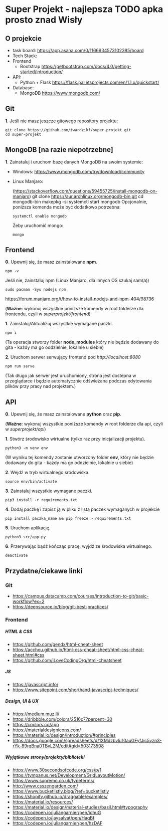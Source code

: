 # Super Projekt - najlepsza TODO apka prosto znad Wisły

## O projekcie
 - task board: https://app.asana.com/0/1166934573102385/board
 - Tech Stack:
  - Frontend
    - Bootstrap https://getbootstrap.com/docs/4.0/getting-started/introduction/
  - API:
    - Python + Flask https://flask.palletsprojects.com/en/1.1.x/quickstart/
  - Database:
    - MongoDB https://www.mongodb.com/


## Git

**1**. Jeśli nie masz jeszcze gitowego repository projektu:

    git clone https://github.com/twardzikf/super-projekt.git
    cd super-projekt

## MongoDB [na razie niepotrzebne]

**1**. Zainstaluj i uruchom bazę danych MongoDB na swoim systemie:
  - Windows: https://www.mongodb.com/try/download/community
  - Linux Manjaro:

    (https://stackoverflow.com/questions/59455725/install-mongodb-on-manjaro)
        git clone https://aur.archlinux.org/mongodb-bin.git
        cd mongodb-bin
        makepkg -si
        systemctl start mongodb
    Opcjonalnie, poniższa komenda może być dodatkowo potrzebna:

        systemctl enable mongodb

    Żeby uruchomić mongo:

        mongo

## Frontend

**0**. Upewnij się, że masz zainstalowane **npm**.

    npm -v

Jeśli nie, zainstaluj npm (Linux Manjaro, dla innych OS szukaj sam(a))

    sudo pacman -Syu nodejs npm

https://forum.manjaro.org/t/how-to-install-nodejs-and-npm-404/98736

(**Ważne**: wykonuj wszystkie poniższe komendy w root folderze dla frontendu, czyli w *superprojekt/frontend*)

**1**. Zainstaluj/Aktualizuj wszystkie wymagane paczki.

    npm i

(Ta operacja stworzy folder **node_modules** który nie będzie dodawany do gita - każdy ma go oddzielnie, lokalnie u siebie)

**2**. Uruchom serwer serwujący frontend pod *http://localhost:8080*

    npm run serve

(Tak długo jak serwer jest uruchomiony, strona jest dostepna w przeglądarce i będzie automatycznie odświeżana podczas edytowania plików przy pracy nad projektem.)

## API

**0**. Upewnij się, że masz zainstalowane **python** oraz **pip**.

(**Ważne**: wykonuj wszystkie poniższe komendy w root folderze dla api, czyli w *superprojekt/api*)

**1**. Stwórz środowisko wirtualne (tylko raz przy inicjalizacji projektu).

    python3 -m venv env

(W wyniku tej komendy zostanie utworzony folder **env**, który nie będzie dodawany do gita - każdy ma go oddzielnie, lokalnie u siebie)

**2**. Wejdź w tryb wirtualnego srodowiska.

    source env/bin/activate

**3**. Zainstaluj wszystkie wymagane paczki.

    pip3 install -r requirements.txt

**4**. Dodaj paczkę i zapisz ją w pliku z listą paczek wymaganych w projekcie

    pip install paczka_name && pip freeze > requirements.txt

**5**. Uruchom aplikację.

    python3 src/app.py

**6**. Przerywając bądź kończąc pracę, wyjdź ze środowiska wirtualnego.

    deactivate

## Przydatne/ciekawe linki

### Git
- https://campus.datacamp.com/courses/introduction-to-git/basic-workflow?ex=2
- https://deepsource.io/blog/git-best-practices/

### Frontend

##### HTML & CSS
- https://github.com/gendx/html-cheat-sheet
- https://acchou.github.io/html-css-cheat-sheet/html-css-cheat-sheet.html#css
- https://github.com/iLoveCodingOrg/html-cheatsheet

##### JS
- https://javascript.info/
- https://www.sitepoint.com/shorthand-javascript-techniques/

##### Design, UI & UX
- https://medium.muz.li/
- https://dribbble.com/colors/2516c7?percent=30
- https://coolors.co/app
- https://materialdesignicons.com/
- https://material.io/design/introduction/#principles
- https://docs.google.com/spreadsheets/d/1XMdzbylu10auGFyfJjc5yzn3-rYk-89rqBna0TBvL2M/edit#gid=503173508


##### Wyjątkowe strony/projekty/biblioteki
- https://www.30secondsofcode.org/css/p/1
- https://tympanus.net/Development/GridLayoutMotion/
- https://www.supremo.co.uk/typeterms/
- http://www.csszengarden.com/
- https://www.bucketlistly.blog/?ref=bucketlistly
- https://shopify.github.io/draggable/examples/
- https://material.io/resources/
- https://material.io/design/material-studies/basil.html#typography
- https://codepen.io/juliangarnier/pen/idhuG
- https://codepen.io/jaysalvat/pen/HaqBf
- https://codepen.io/juliangarnier/pen/hzDAF

